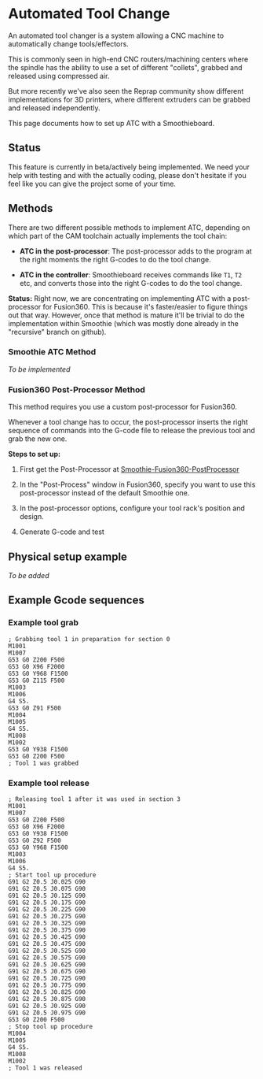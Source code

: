 
# Automated Tool Change

An automated tool changer is a system allowing a CNC machine to automatically change tools/effectors.

This is commonly seen in high-end CNC routers/machining centers where the spindle has the ability to use a set of different "collets", grabbed and released using compressed air.

But more recently we've also seen the Reprap community show different implementations for 3D printers, where different extruders can be grabbed and released independently.

This page documents how to set up ATC with a Smoothieboard.

## Status

<sl-alert variant="primary" open>
  <sl-icon slot="icon" name="rocket-takeoff"></sl-icon>
  This feature is currently in beta/actively being implemented. We need your help with testing and with the actually coding, please don't hesitate if you feel like you can give the project some of your time.
</sl-alert>

## Methods

There are two different possible methods to implement ATC, depending on which part of the CAM toolchain actually implements the tool chain:

- **ATC in the post-processor**: The post-processor adds to the program at the right moments the right G-codes to do the tool change.

- **ATC in the controller**: Smoothieboard receives commands like `T1`, `T2` etc, and converts those into the right G-codes to do the tool change.

<sl-alert variant="neutral" open>
  <sl-icon slot="icon" name="info-circle"></sl-icon>
  <strong>Status:</strong> Right now, we are concentrating on implementing ATC with a post-processor for Fusion360. This is because it's faster/easier to figure things out that way. However, once that method is mature it'll be trivial to do the implementation within Smoothie (which was mostly done already in the "recursive" branch on github).
</sl-alert>

### Smoothie ATC Method

*To be implemented*

### Fusion360 Post-Processor Method

This method requires you use a custom post-processor for Fusion360.

Whenever a tool change has to occur, the post-processor inserts the right sequence of commands into the G-code file to release the previous tool and grab the new one.

**Steps to set up:**

1. First get the Post-Processor at [Smoothie-Fusion360-PostProcessor](https://github.com/arthurwolf/Smoothie-Fusion360-PostProcessor)

2. In the "Post-Process" window in Fusion360, specify you want to use this post-processor instead of the default Smoothie one.

3. In the post-processor options, configure your tool rack's position and design.

4. Generate G-code and test

## Physical setup example

*To be added*

## Example Gcode sequences

### Example tool grab

```gcode
; Grabbing tool 1 in preparation for section 0
M1001
M1007
G53 G0 Z200 F500
G53 G0 X96 F2000
G53 G0 Y968 F1500
G53 G0 Z115 F500
M1003
M1006
G4 S5.
G53 G0 Z91 F500
M1004
M1005
G4 S5.
M1008
M1002
G53 G0 Y938 F1500
G53 G0 Z200 F500
; Tool 1 was grabbed
```

### Example tool release

```gcode
; Releasing tool 1 after it was used in section 3
M1001
M1007
G53 G0 Z200 F500
G53 G0 X96 F2000
G53 G0 Y938 F1500
G53 G0 Z92 F500
G53 G0 Y968 F1500
M1003
M1006
G4 S5.
; Start tool up procedure
G91 G2 Z0.5 J0.025 G90
G91 G2 Z0.5 J0.075 G90
G91 G2 Z0.5 J0.125 G90
G91 G2 Z0.5 J0.175 G90
G91 G2 Z0.5 J0.225 G90
G91 G2 Z0.5 J0.275 G90
G91 G2 Z0.5 J0.325 G90
G91 G2 Z0.5 J0.375 G90
G91 G2 Z0.5 J0.425 G90
G91 G2 Z0.5 J0.475 G90
G91 G2 Z0.5 J0.525 G90
G91 G2 Z0.5 J0.575 G90
G91 G2 Z0.5 J0.625 G90
G91 G2 Z0.5 J0.675 G90
G91 G2 Z0.5 J0.725 G90
G91 G2 Z0.5 J0.775 G90
G91 G2 Z0.5 J0.825 G90
G91 G2 Z0.5 J0.875 G90
G91 G2 Z0.5 J0.925 G90
G91 G2 Z0.5 J0.975 G90
G53 G0 Z200 F500
; Stop tool up procedure
M1004
M1005
G4 S5.
M1008
M1002
; Tool 1 was released
```
